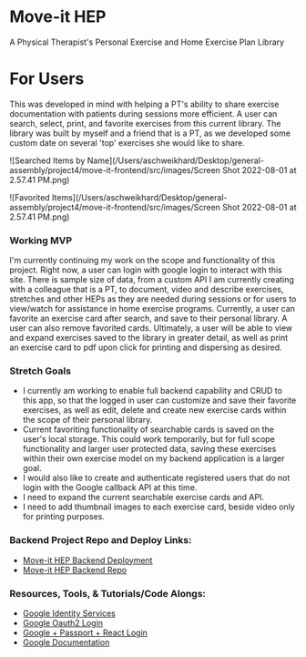 # Move-it HEP 
A Physical Therapist's Personal Exercise and Home Exercise Plan Library 

# For Users
This was developed in mind with helping a PT's ability to share exercise documentation with patients during sessions more efficient. A user can search, select, print, and favorite exercises from this current library. The library was built by myself and a friend that is a PT, as we developed some custom date on several 'top' exercises she would like to share. 

![Searched Items by Name](/Users/aschweikhard/Desktop/general-assembly/project4/move-it-frontend/src/images/Screen Shot 2022-08-01 at 2.57.41 PM.png)

![Favorited Items](/Users/aschweikhard/Desktop/general-assembly/project4/move-it-frontend/src/images/Screen Shot 2022-08-01 at 2.57.41 PM.png)

### Working MVP
I'm currently continuing my work on the scope and functionality of this project. Right now, a user can login with google login to interact with this site. There is sample size of data, from a custom API I am currently creating with a colleague that is a PT, to document, video and describe exercises, stretches and other HEPs as they are needed during sessions or for users to view/watch for assistance in home exercise programs. Currently, a user can favorite an exercise card after search, and save to their personal library. A user can also remove favorited cards. Ultimately, a user will be able to view and expand exercises saved to the library in greater detail, as well as print an exercise card to pdf upon click for printing and dispersing as desired.

### Stretch Goals
- I currently am working to enable full backend capability and CRUD to this app, so that the logged in user can customize and save their favorite exercises, as well as edit, delete and create new exercise cards within the scope of their personal library. 
- Current favoriting functionality of searchable cards is saved on the user's local storage. This could work temporarily, but for full scope functionality and larger user protected data, saving these exercises within their own exercise model on my backend application is a larger goal. 
- I would also like to create and authenticate registered users that do not login with the Google callback API at this time. 
- I need to expand the current searchable exercise cards and API.
- I need to add thumbnail images to each exercise card, beside video only for printing purposes.



### Backend Project Repo and Deploy Links:

- [Move-it HEP Backend Deployment](https://move-it-backend-hep.herokuapp.com/)
- [Move-it HEP Backend Repo](https://github.com/aschweik766/move-it-backend)


### Resources, Tools, & Tutorials/Code Alongs:
- [Google Identity Services](https://www.youtube.com/watch?v=roxC8SMs7HU&t=2s)
- [Google Oauth2 Login](https://www.youtube.com/watch?v=7K9kDrtc4S8&t=3596s)
- [Google + Passport + React Login](https://www.youtube.com/watch?v=gV5ONnqtM8Q)
- [Google Documentation](https://developers.google.com/identity/protocols/oauth2/web-server#authorization-errors-redirect-uri-mismatch)
